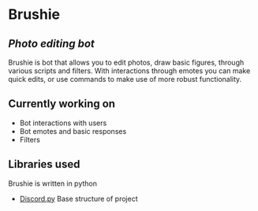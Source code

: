 # Brushie
## _Photo editing bot_

Brushie is bot that allows you to edit photos, draw basic figures, through various scripts and filters. With interactions through emotes you can make quick edits, or use commands to make use of more robust functionality.

## Currently working on
- Bot interactions with users
- Bot emotes and basic responses
- Filters

## Libraries used
Brushie is written in python
- <a href="https://discordpy.readthedocs.io/en/latest/index.html">Discord.py</a> Base structure of project
